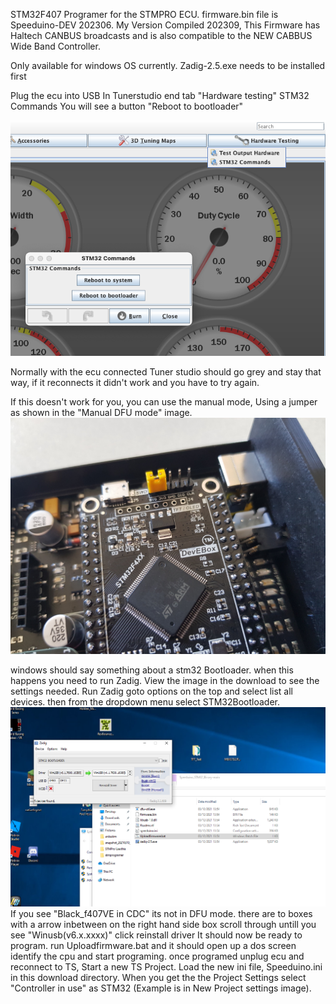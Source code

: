 STM32F407 Programer for the STMPRO ECU.
firmware.bin file is Speeduino-DEV 202306.
My Version Compiled 202309, This Firmware has Haltech CANBUS broadcasts and is also compatible
to the NEW CABBUS Wide Band Controller.

Only available for windows OS currently.
Zadig-2.5.exe needs to be installed first

Plug the ecu into USB
In Tunerstudio end tab "Hardware testing"
STM32 Commands
You will see a button 
"Reboot to bootloader"

![image](TunerStudioSTM32Commands.png)

Normally with the ecu connected Tuner studio should go grey and stay that way, if it reconnects it didn't work and you have to try again.

If this doesn't work for you, you can use the manual mode, Using a jumper as shown in the "Manual DFU mode" image.
![image](ManualDFUmode.jpg)

windows should say something about a stm32 Bootloader. when this happens you need to run Zadig.
View the image in the download to see the settings needed.
Run Zadig
goto options on the top and select list all devices.
then from the dropdown menu select STM32Bootloader.
![image](WindowsDFU.png)
If you see "Black_f407VE in CDC" its not in DFU mode.
there are to boxes with a arrow inbetween on the right hand side box scroll through untill you see
"Winusb(v6.x.xxxx)"
click reinstall driver
It should now be ready to program.
run Uploadfirmware.bat and it should open up a dos screen 
identify the cpu and start programing.
once programed unplug ecu and reconnect to TS, Start a new TS Project.
Load the new ini file, Speeduino.ini in this download directory.
When you get the the Project Settings select "Controller in use" as STM32 (Example is in New Project settings image).
